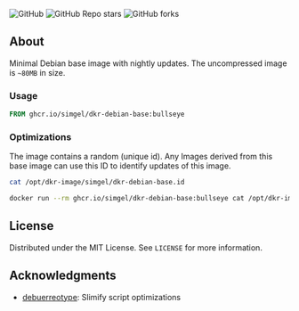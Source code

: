 ![GitHub](https://img.shields.io/github/license/simgel/dkr-debian-base?style=for-the-badge)
![GitHub Repo stars](https://img.shields.io/github/stars/simgel/dkr-debian-base?style=for-the-badge)
![GitHub forks](https://img.shields.io/github/forks/simgel/dkr-debian-base?style=for-the-badge)

## About

Minimal Debian base image with nightly updates.
The uncompressed image is `~80MB`  in size.

### Usage

```Dockerfile
FROM ghcr.io/simgel/dkr-debian-base:bullseye
```


### Optimizations

The image contains a random (unique id). Any Images derived from this base image can use this ID to identify updates of this image.

```sh
cat /opt/dkr-image/simgel/dkr-debian-base.id

docker run --rm ghcr.io/simgel/dkr-debian-base:bullseye cat /opt/dkr-image/simgel/dkr-debian-base.id
```

## License

Distributed under the MIT License. See `LICENSE` for more information.


## Acknowledgments

* [debuerreotype](https://github.com/debuerreotype/debuerreotype): Slimify script optimizations